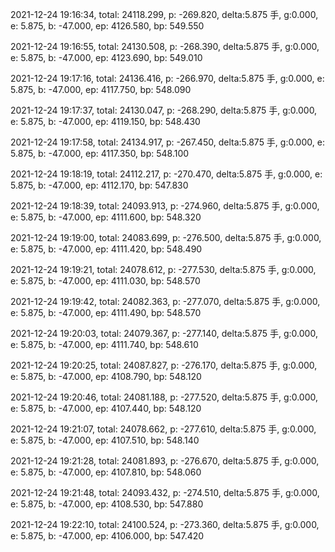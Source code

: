 2021-12-24 19:16:34, total: 24118.299, p: -269.820, delta:5.875 手, g:0.000, e: 5.875, b: -47.000, ep: 4126.580, bp: 549.550

2021-12-24 19:16:55, total: 24130.508, p: -268.390, delta:5.875 手, g:0.000, e: 5.875, b: -47.000, ep: 4123.690, bp: 549.010

2021-12-24 19:17:16, total: 24136.416, p: -266.970, delta:5.875 手, g:0.000, e: 5.875, b: -47.000, ep: 4117.750, bp: 548.090

2021-12-24 19:17:37, total: 24130.047, p: -268.290, delta:5.875 手, g:0.000, e: 5.875, b: -47.000, ep: 4119.150, bp: 548.430

2021-12-24 19:17:58, total: 24134.917, p: -267.450, delta:5.875 手, g:0.000, e: 5.875, b: -47.000, ep: 4117.350, bp: 548.100

2021-12-24 19:18:19, total: 24112.217, p: -270.470, delta:5.875 手, g:0.000, e: 5.875, b: -47.000, ep: 4112.170, bp: 547.830

2021-12-24 19:18:39, total: 24093.913, p: -274.960, delta:5.875 手, g:0.000, e: 5.875, b: -47.000, ep: 4111.600, bp: 548.320

2021-12-24 19:19:00, total: 24083.699, p: -276.500, delta:5.875 手, g:0.000, e: 5.875, b: -47.000, ep: 4111.420, bp: 548.490

2021-12-24 19:19:21, total: 24078.612, p: -277.530, delta:5.875 手, g:0.000, e: 5.875, b: -47.000, ep: 4111.030, bp: 548.570

2021-12-24 19:19:42, total: 24082.363, p: -277.070, delta:5.875 手, g:0.000, e: 5.875, b: -47.000, ep: 4111.490, bp: 548.570

2021-12-24 19:20:03, total: 24079.367, p: -277.140, delta:5.875 手, g:0.000, e: 5.875, b: -47.000, ep: 4111.740, bp: 548.610

2021-12-24 19:20:25, total: 24087.827, p: -276.170, delta:5.875 手, g:0.000, e: 5.875, b: -47.000, ep: 4108.790, bp: 548.120

2021-12-24 19:20:46, total: 24081.188, p: -277.520, delta:5.875 手, g:0.000, e: 5.875, b: -47.000, ep: 4107.440, bp: 548.120

2021-12-24 19:21:07, total: 24078.662, p: -277.610, delta:5.875 手, g:0.000, e: 5.875, b: -47.000, ep: 4107.510, bp: 548.140

2021-12-24 19:21:28, total: 24081.893, p: -276.670, delta:5.875 手, g:0.000, e: 5.875, b: -47.000, ep: 4107.810, bp: 548.060

2021-12-24 19:21:48, total: 24093.432, p: -274.510, delta:5.875 手, g:0.000, e: 5.875, b: -47.000, ep: 4108.530, bp: 547.880

2021-12-24 19:22:10, total: 24100.524, p: -273.360, delta:5.875 手, g:0.000, e: 5.875, b: -47.000, ep: 4106.000, bp: 547.420
